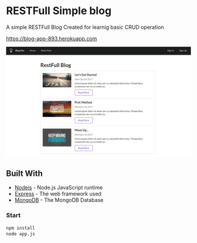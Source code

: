 # RESTFull Simple blog

A simple RESTFull Blog Created for learnig basic CRUD operation

https://blog-app-893.herokuapp.com

![alt text](https://github.com/ThalKod/Simple-RESTFull-Blog/blob/master/index.png)

## Built With

* [Nodejs](https://github.com/nodejs/node) - Node.js JavaScript runtime
* [Express](https://github.com/expressjs/express) - The web framework used
* [MongoDB](https://github.com/mongodb/mongo) - The MongoDB Database

### Start
```
npm install
node app.js
```
